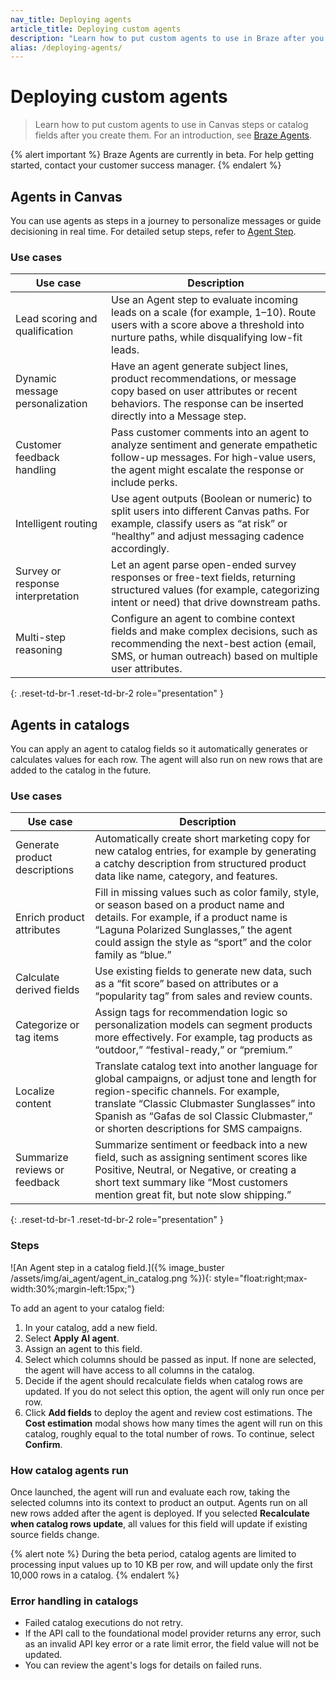 ```yaml
---
nav_title: Deploying agents
article_title: Deploying custom agents
description: "Learn how to put custom agents to use in Braze after you create them."
alias: /deploying-agents/
---
```


# Deploying custom agents

> Learn how to put custom agents to use in Canvas steps or catalog fields after you create them. For an introduction, see [Braze Agents]({{site.baseurl}}/user_guide/brazeai/agents). 

{% alert important %}
Braze Agents are currently in beta. For help getting started, contact your customer success manager.
{% endalert %}  

## Agents in Canvas  

You can use agents as steps in a journey to personalize messages or guide decisioning in real time. For detailed setup steps, refer to [Agent Step]({{site.baseurl}}/user_guide/engagement_tools/canvas/canvas_components/agent_step).

### Use cases

| Use case | Description |
| --- | --- |
| Lead scoring and qualification | Use an Agent step to evaluate incoming leads on a scale (for example, 1–10). Route users with a score above a threshold into nurture paths, while disqualifying low-fit leads. |
| Dynamic message personalization | Have an agent generate subject lines, product recommendations, or message copy based on user attributes or recent behaviors. The response can be inserted directly into a Message step. |
| Customer feedback handling | Pass customer comments into an agent to analyze sentiment and generate empathetic follow-up messages. For high-value users, the agent might escalate the response or include perks. |
| Intelligent routing | Use agent outputs (Boolean or numeric) to split users into different Canvas paths. For example, classify users as “at risk” or “healthy” and adjust messaging cadence accordingly. |
| Survey or response interpretation | Let an agent parse open-ended survey responses or free-text fields, returning structured values (for example, categorizing intent or need) that drive downstream paths. |
| Multi-step reasoning | Configure an agent to combine context fields and make complex decisions, such as recommending the next-best action (email, SMS, or human outreach) based on multiple user attributes. |
{: .reset-td-br-1 .reset-td-br-2 role="presentation" }

## Agents in catalogs  

You can apply an agent to catalog fields so it automatically generates or calculates values for each row. The agent will also run on new rows that are added to the catalog in the future. 

### Use cases

| Use case | Description |
| --- | --- |
| Generate product descriptions | Automatically create short marketing copy for new catalog entries, for example by generating a catchy description from structured product data like name, category, and features. |
| Enrich product attributes | Fill in missing values such as color family, style, or season based on a product name and details. For example, if a product name is “Laguna Polarized Sunglasses,” the agent could assign the style as “sport” and the color family as “blue.” |
| Calculate derived fields | Use existing fields to generate new data, such as a “fit score” based on attributes or a “popularity tag” from sales and review counts. |
| Categorize or tag items | Assign tags for recommendation logic so personalization models can segment products more effectively. For example, tag products as “outdoor,” “festival-ready,” or “premium.” |
| Localize content | Translate catalog text into another language for global campaigns, or adjust tone and length for region-specific channels. For example, translate “Classic Clubmaster Sunglasses” into Spanish as “Gafas de sol Classic Clubmaster,” or shorten descriptions for SMS campaigns. |
| Summarize reviews or feedback | Summarize sentiment or feedback into a new field, such as assigning sentiment scores like Positive, Neutral, or Negative, or creating a short text summary like “Most customers mention great fit, but note slow shipping.” |
{: .reset-td-br-1 .reset-td-br-2 role="presentation" }

### Steps

![An Agent step in a catalog field.]({% image_buster /assets/img/ai_agent/agent_in_catalog.png %}){: style="float:right;max-width:30%;margin-left:15px;"}

To add an agent to your catalog field:

1. In your catalog, add a new field.  
2. Select **Apply AI agent**.
3. Assign an agent to this field.  
4. Select which columns should be passed as input. If none are selected, the agent will have access to all columns in the catalog.  
5. Decide if the agent should recalculate fields when catalog rows are updated. If you do not select this option, the agent will only run once per row.
6. Click **Add fields** to deploy the agent and review cost estimations. The **Cost estimation** modal shows how many times the agent will run on this catalog, roughly equal to the total number of rows. To continue, select **Confirm**.

### How catalog agents run  

Once launched, the agent will run and evaluate each row, taking the selected columns into its context to product an output. Agents run on all new rows added after the agent is deployed. If you selected **Recalculate when catalog rows update**, all values for this field will update if existing source fields change.  

{% alert note %}
During the beta period, catalog agents are limited to processing input values up to 10 KB per row, and will update only the first 10,000 rows in a catalog.
{% endalert %}

### Error handling in catalogs  

- Failed catalog executions do not retry.
- If the API call to the foundational model provider returns any error, such as an invalid API key error or a rate limit error, the field value will not be updated.   
- You can review the agent's logs for details on failed runs.  
